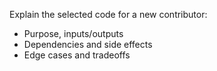 Explain the selected code for a new contributor:
- Purpose, inputs/outputs
- Dependencies and side effects
- Edge cases and tradeoffs
